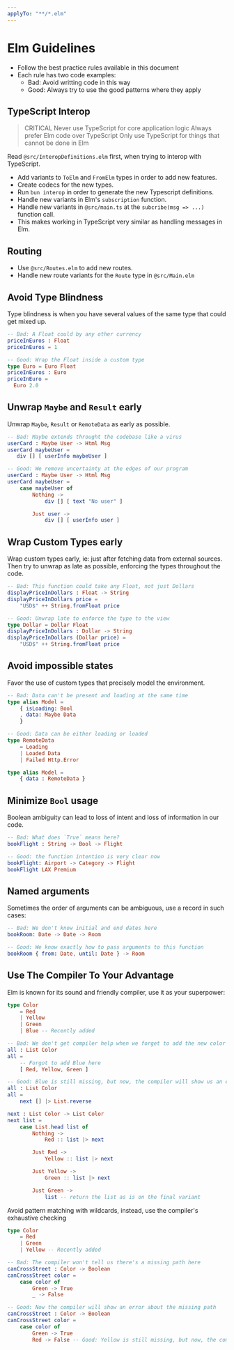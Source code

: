 ```yaml
---
applyTo: "**/*.elm"
---
```


# Elm Guidelines

- Follow the best practice rules available in this document
- Each rule has two code examples:
  - Bad: Avoid writting code in this way
  - Good: Always try to use the good patterns where they apply

## TypeScript Interop

> CRITICAL
> Never use TypeScript for core application logic
> Always prefer Elm code over TypeScript
> Only use TypeScript for things that cannot be done in Elm

Read `@src/InteropDefinitions.elm` first, when trying to interop with TypeScript.

- Add variants to `ToElm` and `FromElm` types in order to add new features.
- Create codecs for the new types.
- Run `bun interop` in order to generate the new Typescript definitions.
- Handle new variants in Elm's `subscription` function.
- Handle new variants in `@src/main.ts` at the `subcribe(msg => ...)` function call.
- This makes working in TypeScript very similar as handling messages in Elm.

## Routing

- Use `@src/Routes.elm` to add new routes.
- Handle new route variants for the `Route` type in `@src/Main.elm`

## Avoid Type Blindness

Type blindness is when you have several values of the same type that could get mixed up.

```elm
-- Bad: A Float could by any other currency
priceInEuros : Float
priceInEuros = 1

-- Good: Wrap the Float inside a custom type
type Euro = Euro Float
priceInEuros : Euro
priceInEuro =
  Euro 2.0
```

## Unwrap `Maybe` and `Result` early

Unwrap `Maybe`, `Result` or `RemoteData` as early as possible.

```elm
-- Bad: Maybe extends throught the codebase like a virus
userCard : Maybe User -> Html Msg
userCard maybeUser =
   div [] [ userInfo maybeUser ]

-- Good: We remove uncertainty at the edges of our program
userCard : Maybe User -> Html Msg
userCard maybeUser =
    case maybeUser of
        Nothing ->
            div [] [ text "No user" ]

        Just user ->
            div [] [ userInfo user ]
```

## Wrap Custom Types early

Wrap custom types early, ie: just after fetching data from external sources.
Then try to unwrap as late as possible, enforcing the types throughout the code.

```elm
-- Bad: This function could take any Float, not just Dollars
displayPriceInDollars : Float -> String
displayPriceInDollars price =
    "USD$" ++ String.fromFloat price

-- Good: Unwrap late to enforce the type to the view
type Dollar = Dollar Float
displayPriceInDollars : Dollar -> String
displayPriceInDollars (Dollar price) =
    "USD$" ++ String.fromFloat price
```

## Avoid impossible states

Favor the use of custom types that precisely model the environment.

```elm
-- Bad: Data can't be present and loading at the same time
type alias Model =
    { isLoading: Bool
    , data: Maybe Data
    }

-- Good: Data can be either loading or loaded
type RemoteData
    = Loading
    | Loaded Data
    | Failed Http.Error

type alias Model =
    { data : RemoteData }
```

## Minimize `Bool` usage

Boolean ambiguity can lead to loss of intent and loss of information in our code.

```elm
-- Bad: What does `True` means here?
bookFlight : String -> Bool -> Flight

-- Good: the function intention is very clear now
bookFlight: Airport -> Category -> Flight
bookFlight LAX Premium
```

## Named arguments

Sometimes the order of arguments can be ambiguous, use a record in such cases:

```elm
-- Bad: We don't know initial and end dates here
bookRoom: Date -> Date -> Room

-- Good: We know exactly how to pass arguments to this function
bookRoom { from: Date, until: Date } -> Room
```

## Use The Compiler To Your Advantage

Elm is known for its sound and friendly compiler, use it as your superpower:

```elm
type Color
    = Red
    | Yellow
    | Green
    | Blue -- Recently added

-- Bad: We don't get compiler help when we forget to add the new color
all : List Color
all =
    -- Forgot to add Blue here
    [ Red, Yellow, Green ]

-- Good: Blue is still missing, but now, the compiler will show us an error
all : List Color
all =
    next [] |> List.reverse

next : List Color -> List Color
next list =
    case List.head list of
        Nothing ->
            Red :: list |> next

        Just Red ->
            Yellow :: list |> next

        Just Yellow ->
            Green :: list |> next

        Just Green ->
            list -- return the list as is on the final variant
```

Avoid pattern matching with wildcards, instead, use the compiler's exhaustive checking

```elm
type Color
    = Red
    | Green
    | Yellow -- Recently added

-- Bad: The compiler won't tell us there's a missing path here
canCrossStreet : Color -> Boolean
canCrossStreet color =
    case color of
        Green -> True
        _ -> False

-- Good: Now the compiler will show an error about the missing path
canCrossStreet : Color -> Boolean
canCrossStreet color =
    case color of
        Green -> True
        Red -> False -- Good: Yellow is still missing, but now, the compiler will show us an error
```
